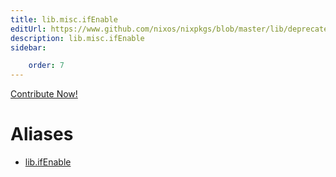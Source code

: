 ```yaml
---
title: lib.misc.ifEnable
editUrl: https://www.github.com/nixos/nixpkgs/blob/master/lib/deprecated.nix#L47C14
description: lib.misc.ifEnable
sidebar:

    order: 7
---
```


<a href="https://www.github.com/nixos/nixpkgs/blob/master/lib/deprecated.nix#L47C14">Contribute Now!</a>


# Aliases

- [lib.ifEnable](reference/lib/lib-ifEnable)


